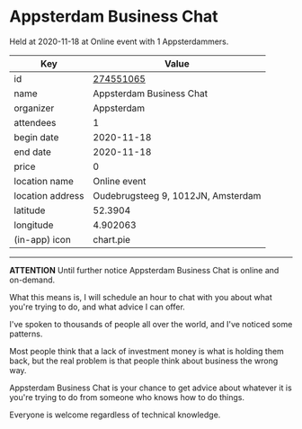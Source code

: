 # Appsterdam Business Chat
Held at 2020-11-18 at Online event with 1 Appsterdammers.
        
|Key|Value
|---|---|
|id|[274551065](https://www.meetup.com/appsterdam/events/274551065/)|
|name|Appsterdam Business Chat|
|organizer|Appsterdam|
|attendees|1|
|begin date|2020-11-18|
|end date|2020-11-18|
|price|0|
|location name|Online event|
|location address|Oudebrugsteeg 9, 1012JN, Amsterdam|
|latitude|52.3904|
|longitude|4.902063|
|(in-app) icon|chart.pie|

---

**ATTENTION** Until further notice Appsterdam Business Chat is online and on-demand.

What this means is, I will schedule an hour to chat with you about what you're trying to do, and what advice I can offer.

I've spoken to thousands of people all over the world, and I've noticed some patterns.

Most people think that a lack of investment money is what is holding them back, but the real problem is that people think about business the wrong way.

Appsterdam Business Chat is your chance to get advice about whatever it is you're trying to do from someone who knows how to do things.

Everyone is welcome regardless of technical knowledge.


